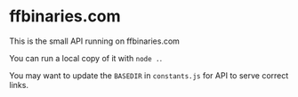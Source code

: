# ffbinaries.com

This is the small API running on ffbinaries.com

You can run a local copy of it with `node .`.

You may want to update the `BASEDIR` in `constants.js` for API to serve correct links.
